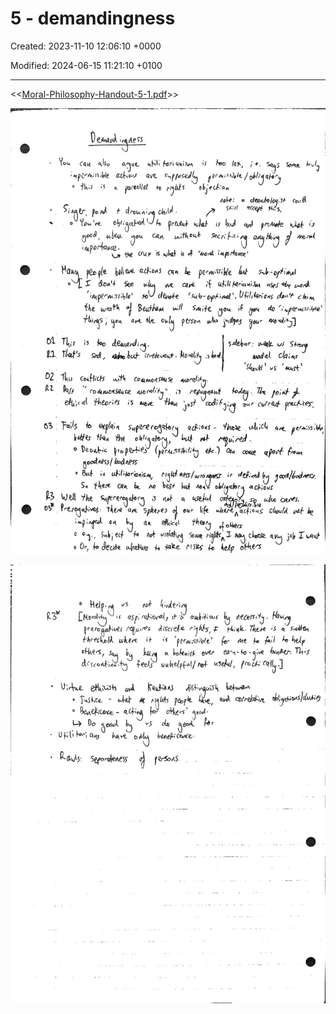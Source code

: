 # 5 - demandingness

Created: 2023-11-10 12:06:10 +0000

Modified: 2024-06-15 11:21:10 +0100

---

<<[Moral-Philosophy-Handout-5-1.pdf](../../media/Moral-Philosophy-Handout-5-1.pdf)>>



![](../../media/Year-1-Moral-5---demandingness-image1.jpeg)



![](../../media/Year-1-Moral-5---demandingness-image2.jpeg)




